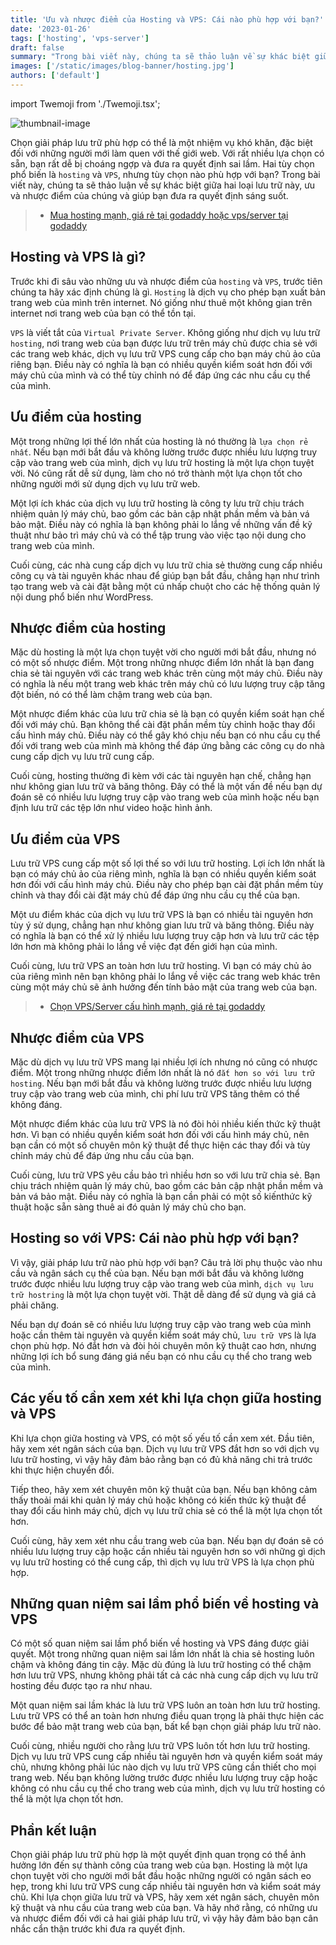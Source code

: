 ```yaml
---
title: 'Ưu và nhược điểm của Hosting và VPS: Cái nào phù hợp với bạn?'
date: '2023-01-26'
tags: ['hosting', 'vps-server']
draft: false
summary: "Trong bài viết này, chúng ta sẽ thảo luận về sự khác biệt giữa hai loại lưu trữ này, ưu và nhược điểm của chúng và giúp bạn đưa ra quyết định sáng suốt. Hãy đọc tiếp để tìm ra giải pháp lưu trữ nào phù hợp nhất cho nhu cầu trang web của bạn."
images: ['/static/images/blog-banner/hosting.jpg']
authors: ['default']
---
```


import Twemoji from './Twemoji.tsx';

![thumbnail-image](/static/images/blog-banner/hosting.jpg)

Chọn giải pháp lưu trữ phù hợp có thể là một nhiệm vụ khó khăn, đặc biệt đối với những người mới làm quen với thế giới web. Với rất nhiều lựa chọn có sẵn, bạn rất dễ bị choáng ngợp và đưa ra quyết định sai lầm. Hai tùy chọn phổ biến là `hosting` và  `VPS`, nhưng tùy chọn nào phù hợp với bạn? Trong bài viết này, chúng ta sẽ thảo luận về sự khác biệt giữa hai loại lưu trữ này, ưu và nhược điểm của chúng và giúp bạn đưa ra quyết định sáng suốt.

> -   [Mua hosting mạnh, giá rẻ tại godaddy hoặc vps/server tại godaddy](https://sovrn.co/15xqs6g)

## Hosting và VPS là gì?

Trước khi đi sâu vào những ưu và nhược điểm của `hosting` và `VPS`, trước tiên chúng ta hãy xác định chúng là gì. `Hosting` là dịch vụ cho phép bạn xuất bản trang web của mình trên internet. Nó giống như thuê một không gian trên internet nơi trang web của bạn có thể tồn tại. 

`VPS` là viết tắt của `Virtual Private Server`. Không giống như dịch vụ lưu trữ `hosting`, nơi trang web của bạn được lưu trữ trên máy chủ được chia sẻ với các trang web khác, dịch vụ lưu trữ VPS cung cấp cho bạn máy chủ ảo của riêng bạn. Điều này có nghĩa là bạn có nhiều quyền kiểm soát hơn đối với máy chủ của mình và có thể tùy chỉnh nó để đáp ứng các nhu cầu cụ thể của mình.

## Ưu điểm của hosting

Một trong những lợi thế lớn nhất của hosting là nó thường là `lựa chọn rẻ nhất`. Nếu bạn mới bắt đầu và không lường trước được nhiều lưu lượng truy cập vào trang web của mình, dịch vụ lưu trữ hosting là một lựa chọn tuyệt vời. Nó cũng rất dễ sử dụng, làm cho nó trở thành một lựa chọn tốt cho những người mới sử dụng dịch vụ lưu trữ web.

Một lợi ích khác của dịch vụ lưu trữ hosting là công ty lưu trữ chịu trách nhiệm quản lý máy chủ, bao gồm các bản cập nhật phần mềm và bản vá bảo mật. Điều này có nghĩa là bạn không phải lo lắng về những vấn đề kỹ thuật như bảo trì máy chủ và có thể tập trung vào việc tạo nội dung cho trang web của mình.

Cuối cùng, các nhà cung cấp dịch vụ lưu trữ chia sẻ thường cung cấp nhiều công cụ và tài nguyên khác nhau để giúp bạn bắt đầu, chẳng hạn như trình tạo trang web và cài đặt bằng một cú nhấp chuột cho các hệ thống quản lý nội dung phổ biến như WordPress.

## Nhược điểm của hosting

Mặc dù hosting là một lựa chọn tuyệt vời cho người mới bắt đầu, nhưng nó có một số nhược điểm. Một trong những nhược điểm lớn nhất là bạn đang chia sẻ tài nguyên với các trang web khác trên cùng một máy chủ. Điều này có nghĩa là nếu một trang web khác trên máy chủ có lưu lượng truy cập tăng đột biến, nó có thể làm chậm trang web của bạn.

Một nhược điểm khác của lưu trữ chia sẻ là bạn có quyền kiểm soát hạn chế đối với máy chủ. Bạn không thể cài đặt phần mềm tùy chỉnh hoặc thay đổi cấu hình máy chủ. Điều này có thể gây khó chịu nếu bạn có nhu cầu cụ thể đối với trang web của mình mà không thể đáp ứng bằng các công cụ do nhà cung cấp dịch vụ lưu trữ cung cấp.

Cuối cùng, hosting thường đi kèm với các tài nguyên hạn chế, chẳng hạn như không gian lưu trữ và băng thông. Đây có thể là một vấn đề nếu bạn dự đoán sẽ có nhiều lưu lượng truy cập vào trang web của mình hoặc nếu bạn định lưu trữ các tệp lớn như video hoặc hình ảnh.

## Ưu điểm của VPS

Lưu trữ VPS cung cấp một số lợi thế so với lưu trữ hosting. Lợi ích lớn nhất là bạn có máy chủ ảo của riêng mình, nghĩa là bạn có nhiều quyền kiểm soát hơn đối với cấu hình máy chủ. Điều này cho phép bạn cài đặt phần mềm tùy chỉnh và thay đổi cài đặt máy chủ để đáp ứng nhu cầu cụ thể của bạn.

Một ưu điểm khác của dịch vụ lưu trữ VPS là bạn có nhiều tài nguyên hơn tùy ý sử dụng, chẳng hạn như không gian lưu trữ và băng thông. Điều này có nghĩa là bạn có thể xử lý nhiều lưu lượng truy cập hơn và lưu trữ các tệp lớn hơn mà không phải lo lắng về việc đạt đến giới hạn của mình.

Cuối cùng, lưu trữ VPS an toàn hơn lưu trữ hosting. Vì bạn có máy chủ ảo của riêng mình nên bạn không phải lo lắng về việc các trang web khác trên cùng một máy chủ sẽ ảnh hưởng đến tính bảo mật của trang web của bạn.

> -   [Chọn VPS/Server cấu hình mạnh, giá rẻ tại godaddy](https://sovrn.co/1kmz9i4)

## Nhược điểm của VPS

Mặc dù dịch vụ lưu trữ VPS mang lại nhiều lợi ích nhưng nó cũng có nhược điểm. Một trong những nhược điểm lớn nhất là nó `đắt hơn so với lưu trữ hosting`. Nếu bạn mới bắt đầu và không lường trước được nhiều lưu lượng truy cập vào trang web của mình, chi phí lưu trữ VPS tăng thêm có thể không đáng.

Một nhược điểm khác của lưu trữ VPS là nó đòi hỏi nhiều kiến ​​thức kỹ thuật hơn. Vì bạn có nhiều quyền kiểm soát hơn đối với cấu hình máy chủ, nên bạn cần có một số chuyên môn kỹ thuật để thực hiện các thay đổi và tùy chỉnh máy chủ để đáp ứng nhu cầu của bạn.

Cuối cùng, lưu trữ VPS yêu cầu bảo trì nhiều hơn so với lưu trữ chia sẻ. Bạn chịu trách nhiệm quản lý máy chủ, bao gồm các bản cập nhật phần mềm và bản vá bảo mật. Điều này có nghĩa là bạn cần phải có một số kiến ​​thức kỹ thuật hoặc sẵn sàng thuê ai đó quản lý máy chủ cho bạn.

## Hosting so với VPS: Cái nào phù hợp với bạn?

Vì vậy, giải pháp lưu trữ nào phù hợp với bạn? Câu trả lời phụ thuộc vào nhu cầu và ngân sách cụ thể của bạn. Nếu bạn mới bắt đầu và không lường trước được nhiều lưu lượng truy cập vào trang web của mình, `dịch vụ lưu trữ hostring` là một lựa chọn tuyệt vời. Thật dễ dàng để sử dụng và giá cả phải chăng.

Nếu bạn dự đoán sẽ có nhiều lưu lượng truy cập vào trang web của mình hoặc cần thêm tài nguyên và quyền kiểm soát máy chủ, `lưu trữ VPS` là lựa chọn phù hợp. Nó đắt hơn và đòi hỏi chuyên môn kỹ thuật cao hơn, nhưng những lợi ích bổ sung đáng giá nếu bạn có nhu cầu cụ thể cho trang web của mình.
## Các yếu tố cần xem xét khi lựa chọn giữa hosting và VPS

Khi lựa chọn giữa hosting và VPS, có một số yếu tố cần xem xét. Đầu tiên, hãy xem xét ngân sách của bạn. Dịch vụ lưu trữ VPS đắt hơn so với dịch vụ lưu trữ hosting, vì vậy hãy đảm bảo rằng bạn có đủ khả năng chi trả trước khi thực hiện chuyển đổi.

Tiếp theo, hãy xem xét chuyên môn kỹ thuật của bạn. Nếu bạn không cảm thấy thoải mái khi quản lý máy chủ hoặc không có kiến ​​thức kỹ thuật để thay đổi cấu hình máy chủ, dịch vụ lưu trữ chia sẻ có thể là một lựa chọn tốt hơn.

Cuối cùng, hãy xem xét nhu cầu trang web của bạn. Nếu bạn dự đoán sẽ có nhiều lưu lượng truy cập hoặc cần nhiều tài nguyên hơn so với những gì dịch vụ lưu trữ hosting có thể cung cấp, thì dịch vụ lưu trữ VPS là lựa chọn phù hợp.

## Những quan niệm sai lầm phổ biến về hosting và VPS

Có một số quan niệm sai lầm phổ biến về hosting và VPS đáng được giải quyết. Một trong những quan niệm sai lầm lớn nhất là chia sẻ hosting luôn chậm và không đáng tin cậy. Mặc dù đúng là lưu trữ hosting có thể chậm hơn lưu trữ VPS, nhưng không phải tất cả các nhà cung cấp dịch vụ lưu trữ hosting đều được tạo ra như nhau.

Một quan niệm sai lầm khác là lưu trữ VPS luôn an toàn hơn lưu trữ hosting. Lưu trữ VPS có thể an toàn hơn nhưng điều quan trọng là phải thực hiện các bước để bảo mật trang web của bạn, bất kể bạn chọn giải pháp lưu trữ nào.

Cuối cùng, nhiều người cho rằng lưu trữ VPS luôn tốt hơn lưu trữ hosting. Dịch vụ lưu trữ VPS cung cấp nhiều tài nguyên hơn và quyền kiểm soát máy chủ, nhưng không phải lúc nào dịch vụ lưu trữ VPS cũng cần thiết cho mọi trang web. Nếu bạn không lường trước được nhiều lưu lượng truy cập hoặc không có nhu cầu cụ thể cho trang web của mình, dịch vụ lưu trữ hosting có thể là một lựa chọn tốt hơn.

## Phần kết luận

Chọn giải pháp lưu trữ phù hợp là một quyết định quan trọng có thể ảnh hưởng lớn đến sự thành công của trang web của bạn. Hosting là một lựa chọn tuyệt vời cho người mới bắt đầu hoặc những người có ngân sách eo hẹp, trong khi lưu trữ VPS cung cấp nhiều tài nguyên hơn và kiểm soát máy chủ. Khi lựa chọn giữa lưu trữ và VPS, hãy xem xét ngân sách, chuyên môn kỹ thuật và nhu cầu của trang web của bạn. Và hãy nhớ rằng, có những ưu và nhược điểm đối với cả hai giải pháp lưu trữ, vì vậy hãy đảm bảo bạn cân nhắc cẩn thận trước khi đưa ra quyết định.

